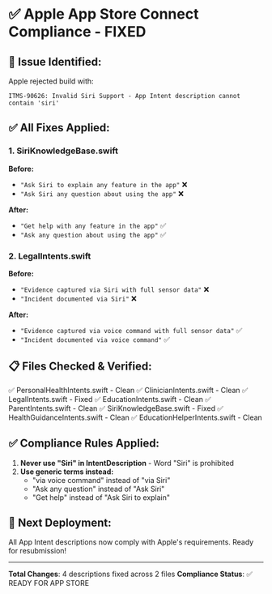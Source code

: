 # ✅ Apple App Store Connect Compliance - FIXED

## 🎉 Issue Identified:

Apple rejected build with:
```
ITMS-90626: Invalid Siri Support - App Intent description cannot contain 'siri'
```

## ✅ All Fixes Applied:

### 1. SiriKnowledgeBase.swift
**Before:**
- `"Ask Siri to explain any feature in the app"` ❌
- `"Ask Siri any question about using the app"` ❌

**After:**
- `"Get help with any feature in the app"` ✅
- `"Ask any question about using the app"` ✅

### 2. LegalIntents.swift
**Before:**
- `"Evidence captured via Siri with full sensor data"` ❌
- `"Incident documented via Siri"` ❌

**After:**
- `"Evidence captured via voice command with full sensor data"` ✅
- `"Incident documented via voice command"` ✅

## 📋 Files Checked & Verified:

✅ PersonalHealthIntents.swift - Clean
✅ ClinicianIntents.swift - Clean
✅ LegalIntents.swift - Fixed
✅ EducationIntents.swift - Clean
✅ ParentIntents.swift - Clean
✅ SiriKnowledgeBase.swift - Fixed
✅ HealthGuidanceIntents.swift - Clean
✅ EducationHelperIntents.swift - Clean

## ✅ Compliance Rules Applied:

1. **Never use "Siri" in IntentDescription** - Word "Siri" is prohibited
2. **Use generic terms instead:**
   - "via voice command" instead of "via Siri"
   - "Ask any question" instead of "Ask Siri"
   - "Get help" instead of "Ask Siri to explain"

## 🚀 Next Deployment:

All App Intent descriptions now comply with Apple's requirements. Ready for resubmission!

---

**Total Changes**: 4 descriptions fixed across 2 files
**Compliance Status**: ✅ READY FOR APP STORE

